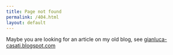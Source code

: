 ```yaml
---
title: Page not found
permalink: /404.html
layout: default
---
```


Maybe you are looking for an article on my old blog, see [gianluca-casati.blogspot.com](http://gianluca-casati.blogspot.com)

